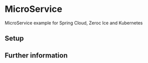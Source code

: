 # MicroService
MicroService example for Spring Cloud, Zeroc Ice and Kubernetes

## Setup


## Further information
